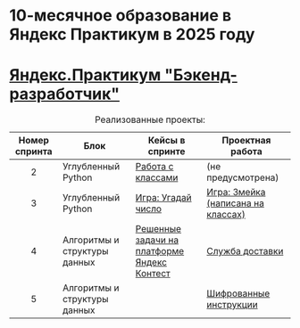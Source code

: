 # 10-месячное образование в Яндекс Практикум в 2025 году
<!DOCTYPE html>
<html>
  <head>
    <meta charset="utf-8" />
  </head>
  <body>
    <h1>
      <a href="https://practicum.yandex.ru/backend-developer/" target="_blank"
        >Яндекс.Практикум "Бэкенд-разработчик"</a
      >
    </h1>
    <table>
      <caption>
        Реализованные проекты:
      </caption>
      <thead>
        <tr>
          <th>Номер спринта</th>
          <th>Блок</th>
          <th>Кейсы в спринте</th>
          <th>Проектная работа</th>
        </tr>
      </thead>
      <tbody>
        <tr>
          <td align='center'>2</td>
          <td>Углубленный Python</td>
          <td>
            <a href="https://github.com/DMITRII-RUS/yandex_second_sprint" target="_blank">Работа с классами</a>
          </td>
          <td>
            <a>(не предусмотрена)</a>
          </td>
        </tr>
        <tr>
          <td align='center'>3</td>
          <td>Углубленный Python</td>
          <td>
            <a href="https://github.com/DMITRII-RUS/guess_number" target="_blank">Игра: Угадай число</a>
          </td>
          <td>
            <a href="https://github.com/DMITRII-RUS/the_snake" target="_blank">Игра: Змейка (написана на классах)</a>
          </td>
        </tr>
        <tr>
          <td align='center'>4</td>
          <td>Алгоритмы и структуры данных</td>
          <td>
            <a href="https://github.com/DMITRII-RUS/yandex-contest" target="_blank">Решенные задачи на платформе Яндекс Контест</a>
          </td>
          <td>
            <a href="https://github.com/DMITRII-RUS/delivery" target="_blank">Служба доставки</a>
          </td>
        </tr>
        <tr>
          <td align='center'>5</td>
          <td>Алгоритмы и структуры данных</td>
          <td>
            <a href="" target="_blank"></a>
          </td>
          <td>
            <a href="https://github.com/DMITRII-RUS/decryption" target="_blank">Шифрованные инструкции</a>
          </td>
        </tr>
      </tbody>
    </table>
  </body>
</html>
